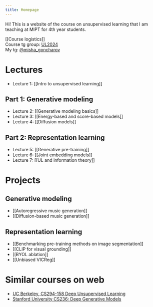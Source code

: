 ```yaml
---
title: Homepage
---
```

Hi! This is a website of the course on unsupervised learning that I am teaching at MIPT for 4th year students.

[[Course logistics]]\
Course tg group: [UL2024](https://t.me/+DaXWVMKJtjc5OTg6)\
My tg: [@misha_goncharov](https://t.me/misha_goncharov)

# Lectures

- Lecture 1: [[Intro to unsupervised learning]]

## Part 1: Generative modeling

- Lecture 2: [[Generative modeling basics]]
- Lecture 3: [[Energy-based and score-based models]]
- Lecture 4: [[Diffusion models]]

## Part 2: Representation learning

- Lecture 5: [[Generative pre-training]]
- Lecture 6: [[Joint embedding models]]
- Lecture 7: [[UL and information theory]]

# Projects

## Generative modeling

- [[Autoregressive music generation]]
- [[Diffusion-based music generation]]

## Representation learning

- [[Benchmarking pre-training methods on image segmentation]]
- [[CLIP for visual grounding]]
- [[BYOL ablation]]
- [[Unbiased VICReg]]

# Similar courses on web

- [UC Berkeley, CS294-158 Deep Unsupervised Learning](https://sites.google.com/view/berkeley-cs294-158-sp20/home)
- [Stanford University CS236: Deep Generative Models](https://deepgenerativemodels.github.io/syllabus.html)
